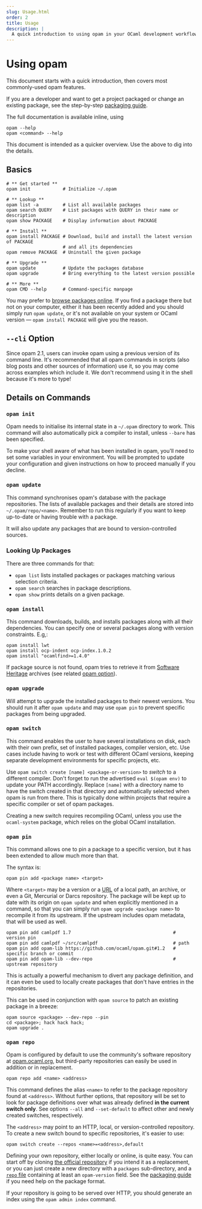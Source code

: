 ```yaml
---
slug: Usage.html
order: 2
title: Usage
description: |
  A quick introduction to using opam in your OCaml development workflow.
---
```


# Using opam

This document starts with a quick introduction, then covers most commonly-used
opam features.

If you are a developer and want to get a project packaged or change an existing
package, see the step-by-step [packaging guide](Packaging.html).

The full documentation is available inline, using

```
opam --help
opam <command> --help
```

This document is intended as a quicker overview. Use the above to dig into the
details.

## Basics

```
# ** Get started **
opam init            # Initialize ~/.opam

# ** Lookup **
opam list -a         # List all available packages
opam search QUERY    # List packages with QUERY in their name or description
opam show PACKAGE    # Display information about PACKAGE

# ** Install **
opam install PACKAGE # Download, build and install the latest version of PACKAGE
                     # and all its dependencies
opam remove PACKAGE  # Uninstall the given package

# ** Upgrade **
opam update          # Update the packages database
opam upgrade         # Bring everything to the latest version possible

# ** More **
opam CMD --help      # Command-specific manpage
```

You may prefer to [browse packages online](https://opam.ocaml.org/packages). If
you find a package there but not on your computer, either it has been recently
added and you should simply run `opam update`, or it's not available on your
system or OCaml version — `opam install PACKAGE` will give you the reason.

## `--cli` Option

Since opam 2.1, users can invoke opam using a previous version of its
command line. It's recommended that all opam commands in scripts (also blog posts and other sources of information) use it, so you may come across
examples which include it. We don't recommend using it in the shell because it's
more to type!

## Details on Commands

### `opam init`

Opam needs to initialise its internal state in a `~/.opam` directory to work.
This command will also automatically pick a compiler to install, unless `--bare`
has been specified.

To make your shell aware of what has been installed in opam, you'll need to set some variables
in your environment. You will be prompted to update your
configuration and given instructions on how to proceed manually if you decline.

### `opam update`

This command synchronises opam's database with the package repositories. The
lists of available packages and their details are stored into
`~/.opam/repo/<name>`. Remember to run this regularly if you want to keep
up-to-date or having trouble with a package.

It will also update any packages that are bound to version-controlled sources.

### Looking Up Packages

There are three commands for that:
* `opam list` lists installed packages or packages matching various selection
  criteria.
* `opam search` searches in package descriptions.
* `opam show` prints details on a given package.

### `opam install`

This command downloads, builds, and installs packages along with all their
dependencies. You can specify one or several packages along with version
constraints. E.g,:

```
opam install lwt
opam install ocp-indent ocp-index.1.0.2
opam install "ocamlfind>=1.4.0"
```

If package source is not found, opam tries to retrieve it from [Software
Heritage](www.softwareheritage.org) archives (see related [opam
option](Manual.html#configfield-swh-fallback)).

### `opam upgrade`

Will attempt to upgrade the installed packages to their newest versions. You
should run it after `opam update` and may use `opam pin` to prevent specific
packages from being upgraded.

### `opam switch`

This command enables the user to have several installations on disk, each with
their own prefix, set of installed packages, compiler version, etc. Use cases
include having to work or test with different OCaml versions, keeping separate
development environments for specific projects, etc.

Use `opam switch create [name] <package-or-version>` to _switch_ to a different
compiler. Don't forget to run the advertised `eval $(opam env)` to update your
PATH accordingly. Replace `[name]` with a directory name to have the switch
created in that directory and automatically selected when opam is run from
there. This is typically done within projects that require a specific compiler
or set of opam packages.

Creating a new switch requires recompiling OCaml, unless you use the
`ocaml-system` package, which relies on the global OCaml installation.

### `opam pin`

This command allows one to pin a package to a specific version, but it has been
extended to allow much more than that.

The syntax is:

```
opam pin add <package name> <target>
```

Where `<target>` may be a version or a [URL](Manual.html#URLs) of a
local path, an archive, or even a Git, Mercurial or Darcs repository. The
package will be kept up to date with its origin on `opam update` and when
explicitly mentioned in a command, so that you can simply run `opam upgrade
<package name>` to recompile it from its upstream. If the upstream includes
opam metadata, that will be used as well.

```
opam pin add camlpdf 1.7                                      # version pin
opam pin add camlpdf ~/src/camlpdf                            # path
opam pin add opam-lib https://github.com/ocaml/opam.git#1.2   # specific branch or commit
opam pin add opam-lib --dev-repo                              # upstream repository
```

This is actually a powerful mechanism to divert any package definition, and it can
even be used to locally create packages that don't have entries in the
repositories.

This can be used in conjunction with `opam source` to patch an existing package
in a breeze:

```
opam source <package> --dev-repo --pin
cd <package>; hack hack hack;
opam upgrade .
```

### `opam repo`

Opam is configured by default to use the community's software repository at
[opam.ocaml.org](https://opam.ocaml.org), but third-party repositories can
easily be used in addition or in replacement.

```
opam repo add <name> <address>
```

This command defines the alias `<name>` to refer to the package repository found at
`<address>`. Without further options, that repository will be set to look for
package definitions over what was already defined **in the current switch
only**. See options `--all` and `--set-default` to affect other and newly
created switches, respectively.

The `<address>` may point to an HTTP, local, or version-controlled repository. To
create a new switch bound to specific repositories, it's easier to use:

```
opam switch create --repos <name>=<address>,default
```


Defining your own repository, either locally or online, is quite easy. You can
start off by cloning
[the official repository](https://github.com/ocaml/opam-repository) if you
intend it as a replacement, or you can just create a new directory with a `packages`
sub-directory, and a [`repo` file](Manual.html#repo) containing at least an
`opam-version` field. See the [packaging guide](Packaging.html) if you need help
on the package format.

If your repository is going to be served over HTTP, you should generate an index
using the `opam admin index` command.
